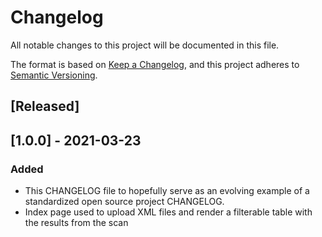 # Changelog

All notable changes to this project will be documented in this file.

The format is based on [Keep a Changelog](https://keepachangelog.com/en/1.0.0/),
and this project adheres to [Semantic Versioning](https://semver.org/spec/v2.0.0.html).

## [Released]
## [1.0.0] - 2021-03-23
### Added
- This CHANGELOG file to hopefully serve as an evolving example of a
  standardized open source project CHANGELOG.
- Index page used to upload XML files and render a filterable table with the results from the scan